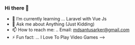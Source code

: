 ### Hi there 👋

- 🌱 I’m currently learning ... Laravel with Vue Js
- 💬 Ask me about Anything (Just Kidding)
- 📫 How to reach me: .. Email: mdsantusarker@gmail.com 
- ⚡ Fun fact: ... I Love To Play Video Games 
-->
